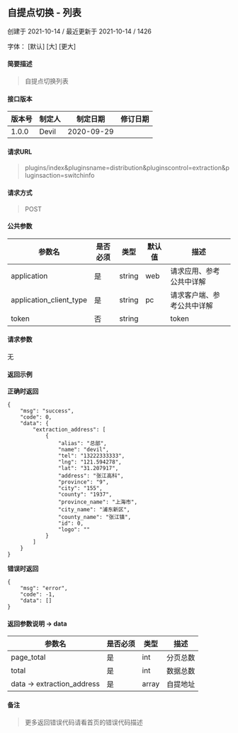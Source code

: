 ## 自提点切换 - 列表

创建于 2021-10-14 / 最近更新于 2021-10-14 / 1426

字体： \[默认\] \[大\] \[更大\]

#### 简要描述

> 自提点切换列表

#### 接口版本

| 版本号 | 制定人 | 制定日期 | 修订日期 |
| --- | --- | --- | --- |
| 1.0.0 | Devil | 2020-09-29 |  |

#### 请求URL

> plugins/index&pluginsname=distribution&pluginscontrol=extraction&pluginsaction=switchinfo

#### 请求方式

> POST

#### 公共参数

| 参数名 | 是否必须 | 类型 | 默认值 | 描述 |
| --- | --- | --- | --- | --- |
| application | 是 | string | web | 请求应用、参考公共中详解 |
| application\_client\_type | 是 | string | pc | 请求客户端、参考公共中详解 |
| token | 否 | string |  | token |

#### 请求参数

无

#### 返回示例

**正确时返回**

```
{
    "msg": "success",
    "code": 0,
    "data": {
        "extraction_address": [
            {
                "alias": "总部",
                "name": "devil",
                "tel": "13222333333",
                "lng": "121.594278",
                "lat": "31.207917",
                "address": "张江高科",
                "province": "9",
                "city": "155",
                "county": "1937",
                "province_name": "上海市",
                "city_name": "浦东新区",
                "county_name": "张江镇",
                "id": 0,
                "logo": ""
            }
        ]
    }
}
```

**错误时返回**

```
{
    "msg": "error",
    "code": -1,
    "data": []
}
```

#### 返回参数说明 -> data

| 参数名 | 是否必须 | 类型 | 描述 |
| --- | --- | --- | --- |
| page\_total | 是 | int | 分页总数 |
| total | 是 | int | 数据总数 |
| data -> extraction\_address | 是 | array | 自提地址 |

#### 备注

> 更多返回错误代码请看首页的错误代码描述